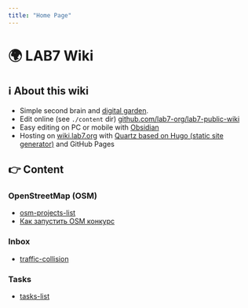 ```yaml
---
title: "Home Page"
---
```


# 🌍 LAB7 Wiki

## ℹ️ About this wiki

- Simple second brain and [digital garden](https://jzhao.xyz/posts/digital-gardening).
- Edit online (see `./content` dir) [github.com/lab7-org/lab7-public-wiki](https://github.com/lab7-org/lab7-public-wiki/tree/main/content)
- Easy editing on PC or mobile with [Obsidian](https://obsidian.md/)
- Hosting on [wiki.lab7.org](htts://wiki.lab7.org) with [Quartz based on Hugo (static site generator)](https://github.com/jackyzha0/quartz) and GitHub Pages

## 👉 Content

### OpenStreetMap (OSM)

- [osm-projects-list](notes/osm-projects-list.md)
- [Как запустить OSM конкурс](notes/howto-launch-osm-challenge.md)


### Inbox

- [traffic-collision](notes/traffic-collision.md)


### Tasks

- [tasks-list](tasks/tasks-list.md)